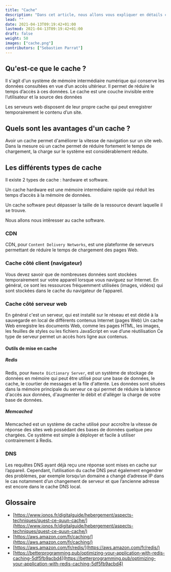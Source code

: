 ```yaml
---
title: "Cache"
description: "Dans cet article, nous allons vous expliquer en détails ce qu'est le cache et comment ça marche."
lead: ""
date: 2021-04-13T09:19:42+01:00
lastmod: 2021-04-13T09:19:42+01:00
draft: false
weight: 50
images: ["cache.png"]
contributors: ["Sebastien Parrat"]
---
```


## Qu'est-ce que le cache ?
Il s'agit d'un système de mémoire intermédiaire numérique qui conserve les données consultées en vue d’un accès
ultérieur. Il permet de réduire le temps d’accès à ces données. Le cache est une couche invisible entre l’utilisateur et la source des données

Les serveurs web disposent de leur propre cache qui peut enregistrer temporairement le contenu d’un site.

## Quels sont les avantages d'un cache ?
Avoir un cache permet d'améliorer la vitesse de navigation sur un site web.
Dans la mesure où un cache permet de réduire fortement le temps de chargement, la charge sur le système est
considérablement réduite.

## Les différents types de cache
Il existe 2 types de cache : hardware et software.

Un cache hardware est une mémoire intermédiaire rapide qui réduit les temps d’accès à la mémoire de données.

Un cache software peut dépasser la taille de la ressource devant laquelle il se trouve.

Nous allons nous intêresser au cache software.

### CDN
CDN, pour `Content Delivery Networks`, est une plateforme de serveurs permettant de réduire le temps de chargement des
pages Web.

### Cache côté client (navigateur)
Vous devez savoir que de nombreuses données sont stockées temporairement sur votre appareil lorsque vous naviguez sur Internet.
En général, ce sont les ressources fréquemment utilisées (images, vidéos) qui sont stockées dans le cache du navigateur
de l’appareil.

### Cache côté serveur web
En général c'est un serveur, qui est installé sur le réseau et est dédié à la sauvegarde en local de différents contenus Internet (pages Web)
Un cache Web enregistre les documents Web, comme les pages HTML, les images, les feuilles de styles ou les fichiers JavaScript en vue d’une réutilisation
Ce type de serveur permet un accès hors ligne aux contenus.

#### Outils de mise en cache
##### Redis
Redis, pour `Remote Dictionary Server`, est un système de stockage de données en mémoire qui peut être utilisé pour
une base de données, le cache, le courtier de messages et la file d'attente. Les données sont
situées dans la mémoire principale du serveur ce qui permet de réduire la latence d'accès aux données,
d'augmenter le débit et d'alléger la charge de votre base de données.

##### Memcached
Memcached est un système de cache utilisé pour accroître la vitesse de réponse des sites web possédant
des bases de données quelque peu chargées. Ce système est simple à déployer et facile à utiliser contrairement à Redis.

### DNS
Les requêtes DNS ayant déjà reçu une réponse sont mises en cache sur l’appareil.
Cependant, l’utilisation du cache DNS peut également engendrer des problèmes, par exemple lorsqu’un domaine a changé
d’adresse IP dans le cas notamment d’un changement de serveur et que l’ancienne adresse est encore dans le cache DNS local.

## Glossaire

- [https://www.ionos.fr/digitalguide/hebergement/aspects-techniques/quest-ce-quun-cache/](https://www.ionos.fr/digitalguide/hebergement/aspects-techniques/quest-ce-quun-cache/)
- [https://aws.amazon.com/fr/caching/](https://aws.amazon.com/fr/caching/)
- [https://aws.amazon.com/fr/redis/](https://aws.amazon.com/fr/redis/)
- [https://betterprogramming.pub/optimizing-your-application-with-redis-caching-5df5fb9acbd4](https://betterprogramming.pub/optimizing-your-application-with-redis-caching-5df5fb9acbd4)
